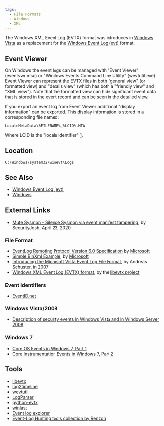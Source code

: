 ```yaml
---
tags:
  - File Formats
  - Windows
  - XML
---
```

The Windows XML Event Log (EVTX) format was introduces in [Windows
Vista](windows.md) as a replacement for the [Windows Event Log
(evt)](windows_event_log_(evt).md) format.

## Event Viewer

On Windows the event logs can be managed with "Event Viewer"
(eventvwr.msc) or "Windows Events Command Line Utility" (wevtutil.exe).
Event Viewer can represent the EVTX files in both "general view" (or
formatted view) and "details view" (which has both a "friendly view" and
"XML view"). Note that the formatted view can hide significant event
data that is stored in the event record and can be seen in the detailed
view.

If you export an event log from Event Viewer additional "display
information" can be exported. This display information is stored in a
corresponding file named:

    LocaleMetaData\%FILENAME%_%LCID%.MTA

Where LCID is the "locale identifier"
[1](https://learn.microsoft.com/en-us/openspecs/windows_protocols/ms-lcid/a9eac961-e77d-41a6-90a5-ce1a8b0cdb9c).

## Location

    C:\Windows\system32\winevt\Logs

## See Also

* [Windows Event Log (evt)](windows_event_log_(evt).md)
* [Windows](windows.md)

## External Links

* [Mute Sysmon - Silence Sysmon via event manifest tampering](https://securityjosh.github.io/2020/04/23/Mute-Sysmon.html),
  by SecurityJosh, April 23, 2020

### File Format

* [EventLog Remoting Protocol Version 6.0 Specification](http://msdn.microsoft.com/en-us/library/cc231282(v=prot.10>).aspx)
  by [Microsoft](microsoft.md)
* [Simple BinXml Example](https://learn.microsoft.com/en-us/openspecs/windows_protocols/ms-even6/7cdd0c95-2181-4794-a094-55c78b389358),
  by [Microsoft](microsoft.md)
* [Introducing the Microsoft Vista Event Log File Format](http://www.dfrws.org/2007/proceedings/p65-schuster_pres.pdf),
  by Andreas Schuster, in 2007
* [Windows XML Event Log (EVTX) format](https://github.com/libyal/libevtx/blob/main/documentation/Windows%20XML%20Event%20Log%20(EVTX).asciidoc),
  by the [libevtx project](libevtx.md)

### Event Identifiers

* [EventID.net](http://eventid.net/)

### Windows Vista/2008

* [Description of security events in Windows Vista and in Windows Server 2008](http://support.microsoft.com/kb/947226)

### Windows 7

* [Core OS Events in Windows 7, Part 1](https://learn.microsoft.com/en-us/)
* [Core Instrumentation Events in Windows 7, Part 2](https://learn.microsoft.com/en-us/archive/msdn-magazine/2009/october/core-instrumentation-events-in-windows-7-part-2)

## Tools

* [libevtx](libevtx.md)
* [log2timeline](log2timeline.md)
* [wevtutil](https://learn.microsoft.com/en-us/previous-versions/windows/it-pro/windows-server-2008-R2-and-2008/cc749339(v=ws.11))
* [LogParser](https://www.microsoft.com/en-us/download/details.aspx?id=24659)
* [python-evtx](http://www.williballenthin.com/evtx/)
* [winlast](https://github.com/pch3/winlast)
* [Event log explorer](https://eventlogxp.com/)
* [Event-Log Hunting tools collection by Renzon](https://twitter.com/r3nzsec/status/1463018324086988801)
